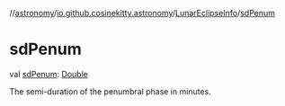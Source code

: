 //[astronomy](../../../index.md)/[io.github.cosinekitty.astronomy](../index.md)/[LunarEclipseInfo](index.md)/[sdPenum](sd-penum.md)

# sdPenum

val [sdPenum](sd-penum.md): [Double](https://kotlinlang.org/api/latest/jvm/stdlib/kotlin-stdlib/kotlin/-double/index.html)

The semi-duration of the penumbral phase in minutes.
